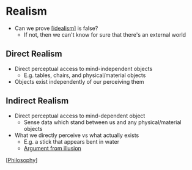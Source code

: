 # Realism

- Can we prove [[idealism]] is false?
  - If not, then we can't know for sure that there's an external world

## Direct Realism

- Direct perceptual access to mind-independent objects
  - E.g. tables, chairs, and physical/material objects
- Objects exist independently of our perceiving them

## Indirect Realism

- Direct perceptual access to mind-dependent object
  - Sense data which stand between us and any physical/material objects
- What we directly perceive vs what actually exists
  - E.g. a stick that appears bent in water
  - [Argument from illusion](https://en.wikipedia.org/wiki/Argument_from_illusion)

[[Philosophy]]

[//begin]: # "Autogenerated link references for markdown compatibility"
[idealism]: idealism "Idealism"
[philosophy]: philosophy "Philosophy"
[//end]: # "Autogenerated link references"